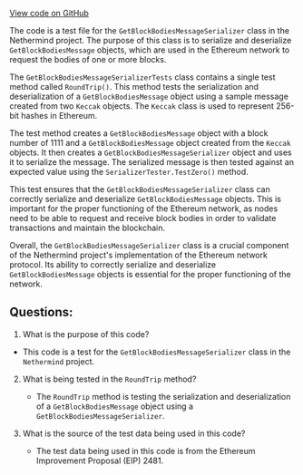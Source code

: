 [View code on GitHub](https://github.com/NethermindEth/nethermind/src/Nethermind/Nethermind.Network.Test/P2P/Subprotocols/Eth/V66/GetBlockBodiesMessageSerializerTests.cs)

The code is a test file for the `GetBlockBodiesMessageSerializer` class in the Nethermind project. The purpose of this class is to serialize and deserialize `GetBlockBodiesMessage` objects, which are used in the Ethereum network to request the bodies of one or more blocks. 

The `GetBlockBodiesMessageSerializerTests` class contains a single test method called `RoundTrip()`. This method tests the serialization and deserialization of a `GetBlockBodiesMessage` object using a sample message created from two `Keccak` objects. The `Keccak` class is used to represent 256-bit hashes in Ethereum. 

The test method creates a `GetBlockBodiesMessage` object with a block number of 1111 and a `GetBlockBodiesMessage` object created from the `Keccak` objects. It then creates a `GetBlockBodiesMessageSerializer` object and uses it to serialize the message. The serialized message is then tested against an expected value using the `SerializerTester.TestZero()` method. 

This test ensures that the `GetBlockBodiesMessageSerializer` class can correctly serialize and deserialize `GetBlockBodiesMessage` objects. This is important for the proper functioning of the Ethereum network, as nodes need to be able to request and receive block bodies in order to validate transactions and maintain the blockchain. 

Overall, the `GetBlockBodiesMessageSerializer` class is a crucial component of the Nethermind project's implementation of the Ethereum network protocol. Its ability to correctly serialize and deserialize `GetBlockBodiesMessage` objects is essential for the proper functioning of the network.
## Questions: 
 1. What is the purpose of this code?
   - This code is a test for the `GetBlockBodiesMessageSerializer` class in the `Nethermind` project.

2. What is being tested in the `RoundTrip` method?
   - The `RoundTrip` method is testing the serialization and deserialization of a `GetBlockBodiesMessage` object using a `GetBlockBodiesMessageSerializer`.

3. What is the source of the test data being used in this code?
   - The test data being used in this code is from the Ethereum Improvement Proposal (EIP) 2481.